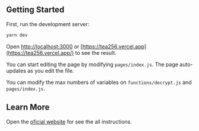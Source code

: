 ## Getting Started

First, run the development server:

```bash
yarn dev
```

Open [http://localhost:3000](http://localhost:3000) or [https://tea256.vercel.app](https://tea256.vercel.app/) to see the result.

You can start editing the page by modifying `pages/index.js`. The page auto-updates as you edit the file.

You can modify the max numbers of variables on `functions/decrypt.js` and `pages/index.js`.

## Learn More

Open the [oficial website](https://tea256.vercel.app/) for see the all instructions.
